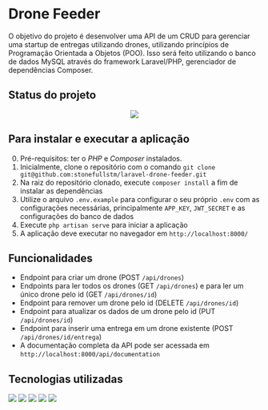 # Drone Feeder

O objetivo do projeto é desenvolver uma API de um CRUD para gerenciar uma startup de entregas utilizando drones, utilizando princípios de Programação Orientada a Objetos (POO). Isso será feito utilizando o banco de dados MySQL através do framework Laravel/PHP, gerenciador de dependências Composer.

## Status do projeto

<p align="center">
<img src="https://img.shields.io/badge/STATUS-EM DESENVOLVIMENTO-blue"/>
</p>

## Para instalar e executar a aplicação

0. Pré-requisitos: ter o *PHP* e *Composer* instalados.
1. Inicialmente, clone o repositório com o comando `git clone git@github.com:stonefullstm/laravel-drone-feeder.git`
2. Na raiz do repositório clonado, execute `composer install` a fim de instalar as dependências
3. Utilize o arquivo `.env.example` para configurar o seu próprio `.env` com as configurações necessárias, principalmente `APP_KEY`, `JWT_SECRET` e as configurações do banco de dados
4. Execute `php artisan serve` para iniciar a aplicação
5. A aplicação deve executar no navegador em `http://localhost:8000/`

## Funcionalidades

- Endpoint para criar um drone (POST `/api/drones`)
- Endpoints para ler todos os drones (GET `/api/drones`) e para ler um único drone pelo id (GET `/api/drones/id`)
- Endpoint para remover um drone pelo id (DELETE `/api/drones/id`)
- Endpoint para atualizar os dados de um drone pelo id (PUT `/api/drones/id`)
- Endpoint para inserir uma entrega em um drone existente (POST `/api/drones/id/entrega`)
- A documentação completa da API pode ser acessada em `http://localhost:8000/api/documentation`

## Tecnologias utilizadas
 
<div display="inline-block">
<img width="" src="https://img.shields.io/badge/PHP-777BB4?style=for-the-badge&logo=php&logoColor=white">
<img width="" src="https://img.shields.io/badge/Composer-885630?style=for-the-badge&logo=Composer&logoColor=white">
<img width="" src="https://img.shields.io/badge/Laravel-FF2D20?style=for-the-badge&logo=laravel&logoColor=white">
<img width="" src="https://img.shields.io/badge/MySQL-005C84?style=for-the-badge&logo=mysql&logoColor=white">
<img width="" src="https://img.shields.io/badge/Swagger-85EA2D?style=for-the-badge&logo=Swagger&logoColor=white">
</div>